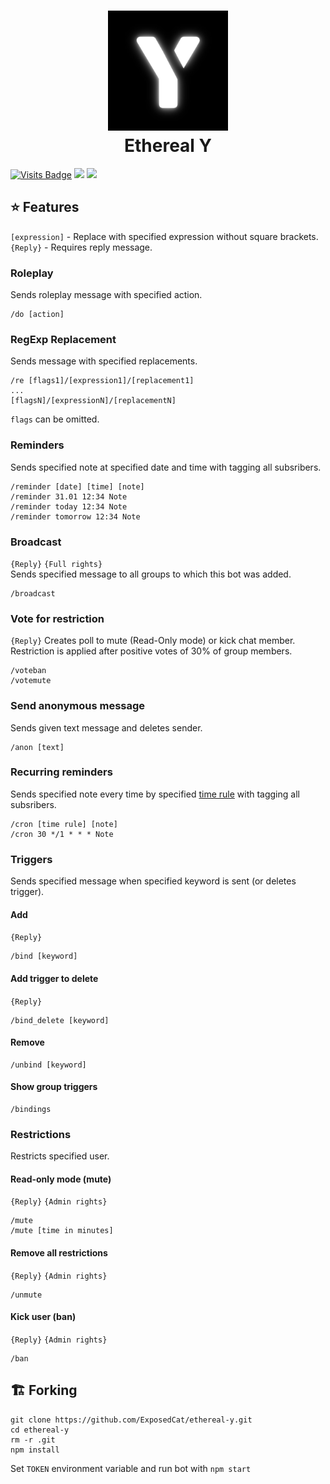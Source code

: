 <h1 align="center">
  <img src="/logo.jpg" alt="Ethereal Y" width="192" height="192"/><br>
  Ethereal Y
</h1>

[![Visits Badge](https://badges.pufler.dev/visits/exposedcat/ethereal-y)](https://github.com/ExposedCat)
[![](https://img.shields.io/badge/Telegram-Ethereal%20Y-informational?style=flat&logo=telegram&logoColor=26A5E4&color=26A5E4)](https://t.me/ethereal-y) 
[![](https://img.shields.io/badge/Telegram-Developer-informational?style=flat&logo=telegram&logoColor=26A5E4&color=gold)](https://t.me/ExposedCatDev)

## ⭐️ Features
`[expression]` - Replace with specified expression without square brackets.  
`{Reply}` - Requires reply message. 
### Roleplay
Sends roleplay message with specified action.  
```
/do [action]
```
### RegExp Replacement
Sends message with specified replacements.  
```
/re [flags1]/[expression1]/[replacement1]
...
[flagsN]/[expressionN]/[replacementN]
```
`flags` can be omitted.
### Reminders
Sends specified note at specified date and time with tagging all subsribers.
```
/reminder [date] [time] [note]
/reminder 31.01 12:34 Note
/reminder today 12:34 Note
/reminder tomorrow 12:34 Note
```
### Broadcast
`{Reply}` `{Full rights}`  
Sends specified message to all groups to which this bot was added.
```
/broadcast
```
### Vote for restriction
`{Reply}` 
Creates poll to mute (Read-Only mode) or kick chat member. Restriction is applied after positive votes of 30% of group members.
```
/voteban
/votemute
```
### Send anonymous message
Sends given text message and deletes sender.
```
/anon [text]
```
### Recurring reminders
Sends specified note every time by specified [time rule](https://crontab.guru) with tagging all subsribers.
```
/cron [time rule] [note]
/cron 30 */1 * * * Note
```
### Triggers
Sends specified message when specified keyword is sent (or deletes trigger).
#### Add
`{Reply}`
```
/bind [keyword]
```
#### Add trigger to delete
`{Reply}`
```
/bind_delete [keyword]
```
#### Remove
```
/unbind [keyword]
```
#### Show group triggers
```
/bindings
```
### Restrictions
Restricts specified user.
#### Read-only mode (mute)
`{Reply}` `{Admin rights}`  
```
/mute
/mute [time in minutes]
```
#### Remove all restrictions
`{Reply}` `{Admin rights}`  
```
/unmute
```
#### Kick user (ban)
`{Reply}` `{Admin rights}`  
```
/ban
```
## 🏗️ Forking
```
git clone https://github.com/ExposedCat/ethereal-y.git
cd ethereal-y
rm -r .git
npm install
```
Set `TOKEN` environment variable and run bot with `npm start`
